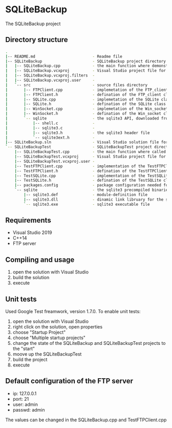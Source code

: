 # SQLiteBackup
The SQLiteBackup project

## Directory structure

```bash
.
|-- README.md                         - Readme file   
|-- SQLiteBackup                      - SQLiteBackup project directory
|   |-- SQLiteBackup.cpp              - the main function where demonstrated functionality of the SQLite and FTPClient classes 
|   |-- SQLiteBackup.vcxproj          - Visual Studio project file for the SQLiteBackup
|   |-- SQLiteBackup.vcxproj.filters  - 
|   |-- SQLiteBackup.vcxproj.user     -
|   `-- src                           - source files directory
|       |-- FTPClient.cpp             - implemetation of the FTP_client class
|       |-- FTPClient.h               - defination of the FTP_client class
|       |-- SQLite.cpp                - implemetation of the SQLite class
|       |-- SQLite.h                  - defination of the SQLite class
|       |-- WinSocket.cpp             - implemetation of the Win_socket class
|       |-- WinSocket.h               - defination of the Win_socket class
|       `-- sqlite                    - the sqlite3 API, downloaded from https://www.sqlite.org/2021/sqlite-amalgamation-3360000.zip
|           |-- shell.c               -
|           |-- sqlite3.c             -
|           |-- sqlite3.h             - the sqlite3 header file
|           `-- sqlite3ext.h          -
|-- SQLiteBackup.sln                  - Visual Studio solution file for the SQLiteBackup
`-- SQLiteBackupTest                  - SQLiteBackupTest project directory
    |-- SQLiteBackupTest.cpp          - the main function where called the unit test suite for the SQLite and FTPClient classes
    |-- SQLiteBackupTest.vcxproj      - Visual Studio project file for the SQLiteBackupTest
    |-- SQLiteBackupTest.vcxproj.user -
    |-- TestFTPClient.cpp             - implementation of the TestFTPClient class, and the test cases for the FTPClient
    |-- TestFTPClient.h               - defination of the TestFTPClient class for performing unit tests for the FTPClient functionality
    |-- TestSQLite.cpp                - implementation of the TestSQLite class, and the test cases for the SQLite
    |-- TestSQLite.h                  - defination of the TestSQLite class for performing unit tests for the SQLite functionality
    |-- packages.config               - package configuration needed for the test environment, used gtest, version=1.7.0
    `-- sqlite                        - the sqlite3 precompiled binaries, downloaded from https://www.sqlite.org/2021/sqlite-tools-win32-x86-3360000.zip 
        |-- sqlite3.def               - module-definition file
        |-- sqlite3.dll               - dinamic link libruary for the sqlite3 API
        `-- sqlite3.exe               - sqlite3 executable file
```

## Requirements
- Visual Studio 2019
- C++14
- FTP server

## Compiling and usage
1. open the solution with Visual Studio
2. build the solution
3. execute

## Unit tests
Used Google Test freamwork, version 1.7.0.
To enable unit tests:
1. open the solution with Visual Studio
2. right click on the solution, open properties
3. choose "Startup Project"
3. choose "Multiple startup projects"
4. change the state of the SQLiteBackup and SQLiteBackupTest projects to the "start"
5. moove up the SQLiteBackupTest
6. build the project
7. execute

## Default configuration of the FTP server
- ip: 127.0.0.1
- port: 21
- user: admin
- passwd: admin

The values can be changed in the SQLiteBackup.cpp and TestFTPClient.cpp
